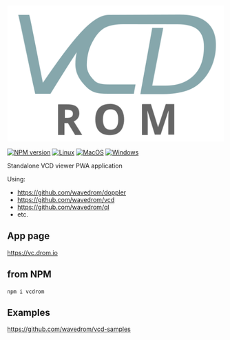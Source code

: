 <p align="center"><img src="logo.svg"/></p>

[![NPM version](https://img.shields.io/npm/v/vcdrom.svg)](https://www.npmjs.org/package/vcdrom)
[![Linux](https://github.com/wavedrom/vcdrom/actions/workflows/linux.yml/badge.svg)](https://github.com/wavedrom/vcdrom/actions/workflows/linux.yml)
[![MacOS](https://github.com/wavedrom/vcdrom/actions/workflows/macos.yml/badge.svg)](https://github.com/wavedrom/vcdrom/actions/workflows/macos.yml)
[![Windows](https://github.com/wavedrom/vcdrom/actions/workflows/windows.yml/badge.svg)](https://github.com/wavedrom/vcdrom/actions/workflows/windows.yml)

Standalone VCD viewer PWA application

Using:
* https://github.com/wavedrom/doppler
* https://github.com/wavedrom/vcd
* https://github.com/wavedrom/ql
* etc.

## App page

https://vc.drom.io

## from NPM

`npm i vcdrom`

## Examples

https://github.com/wavedrom/vcd-samples
